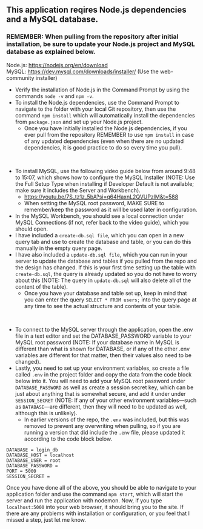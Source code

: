 ## This application reqires Node.js dependencies and a MySQL database.
### REMEMBER: When pulling from the repository after initial installation, be sure to update your Node.js project and MySQL database as explained below.

Node.js: https://nodejs.org/en/download <br>
MySQL: https://dev.mysql.com/downloads/installer/ (Use the web-community installer)

- Verify the installation of Node.js in the Command Prompt by using the commands ```node -v``` and ```npm -v```.
- To install the Node.js dependencies, use the Command Prompt to navigate to the folder with your local Git repository, then use the command ```npm install``` which will automatically install the dependencies from ```package.json``` and set up your Node.js project.
  - Once you have initially installed the Node.js dependencies, if you ever pull from the repository REMEMBER to use ```npm install``` in case of any updated dependencies (even when there are no updated dependencies, it is good practice to do so every time you pull).
<br>

- To install MySQL, use the following video guide below from around 9:48 to 15:07, which shows how to configure the MySQL Installer (NOTE: Use the Full Setup Type when installing if Developer Default is not available; make sure it includes the Server and Workbench).
  - https://youtu.be/7S_tz1z_5bA?si=q64HaxnL2QVUPzlM&t=588
  - When setting the MySQL root password, MAKE SURE to remember/keep the password as it will be used later in configuration.
- In the MySQL Workbench, you should see a local connection under MySQL Connections (if not, refer back to the video guide), which you should open.
- I have included a ```create-db.sql file```, which you can open in a new query tab and use to create the database and table, or you can do this manually in the empty query page.
- I have also included a ```update-db.sql file```, which you can run in your server to update the database and tables if you pulled from the repo and the design has changed. If this is your first time setting up the table with ```create-db.sql```, the query is already updated so you do not have to worry about this (NOTE: The query in ```update-db.sql``` will also delete all of the content of the table).
  - Once you have your database and table set up, keep in mind that you can enter the query ```SELECT * FROM users;``` into the query page at any time to see the actual structure and contents of your table.
<br>

- To connect to the MySQL server through the application, open the .env file in a text editor and set the DATABASE_PASSWORD variable to your MySQL root password (NOTE: If your database name in MySQL is different than what is shown for DATABASE, or if any of the other .env variables are different for that matter, then their values also need to be changed).
- Lastly, you need to set up your environment variables, so create a file called ```.env``` in the project folder and copy the data from the code block below into it. You will need to add your MySQL root password under ```DATABASE_PASSWORD``` as well as create a session secret key, which can be just about anything that is somewhat secure, and add it under under ```SESSION_SECRET``` (NOTE: If any of your other environment variables—such as ```DATABASE```—are different, then they will need to be updated as well, although this is unlikely).
  - In earlier versions of the repo, the ```.env``` was included, but this was removed to prevent any overwriting when pulling, so if you are running a version that did include the ```.env``` file, please updated it according to the code block below.

```
DATABASE = login_db
DATABASE_HOST = localhost
DATABASE_USER = root
DATABASE_PASSWORD =
PORT = 5000
SESSION_SECRET =
```

Once you have done all of the above, you should be able to navigate to your application folder and use the command ```npm start```, which will start the server and run the application with nodemon. Now, if you type ```localhost:5000``` into your web browser, it should bring you to the site. If there are any problems with installation or configuration, or you feel that I missed a step, just let me know.
